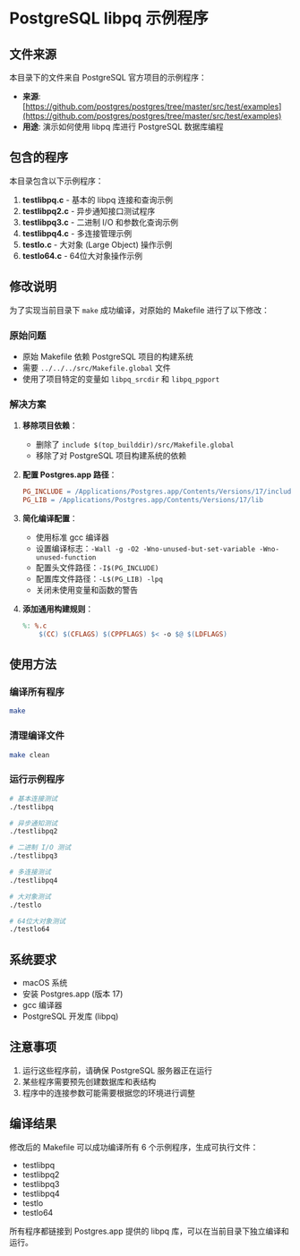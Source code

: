 # PostgreSQL libpq 示例程序

## 文件来源

本目录下的文件来自 PostgreSQL 官方项目的示例程序：
- **来源**: [https://github.com/postgres/postgres/tree/master/src/test/examples](https://github.com/postgres/postgres/tree/master/src/test/examples)
- **用途**: 演示如何使用 libpq 库进行 PostgreSQL 数据库编程

## 包含的程序

本目录包含以下示例程序：

1. **testlibpq.c** - 基本的 libpq 连接和查询示例
2. **testlibpq2.c** - 异步通知接口测试程序
3. **testlibpq3.c** - 二进制 I/O 和参数化查询示例
4. **testlibpq4.c** - 多连接管理示例
5. **testlo.c** - 大对象 (Large Object) 操作示例
6. **testlo64.c** - 64位大对象操作示例

## 修改说明

为了实现当前目录下 `make` 成功编译，对原始的 Makefile 进行了以下修改：

### 原始问题
- 原始 Makefile 依赖 PostgreSQL 项目的构建系统
- 需要 `../../../src/Makefile.global` 文件
- 使用了项目特定的变量如 `libpq_srcdir` 和 `libpq_pgport`

### 解决方案
1. **移除项目依赖**：
   - 删除了 `include $(top_builddir)/src/Makefile.global`
   - 移除了对 PostgreSQL 项目构建系统的依赖

2. **配置 Postgres.app 路径**：
   ```makefile
   PG_INCLUDE = /Applications/Postgres.app/Contents/Versions/17/include
   PG_LIB = /Applications/Postgres.app/Contents/Versions/17/lib
   ```

3. **简化编译配置**：
   - 使用标准 gcc 编译器
   - 设置编译标志：`-Wall -g -O2 -Wno-unused-but-set-variable -Wno-unused-function`
   - 配置头文件路径：`-I$(PG_INCLUDE)`
   - 配置库文件路径：`-L$(PG_LIB) -lpq`
   - 关闭未使用变量和函数的警告

4. **添加通用构建规则**：
   ```makefile
   %: %.c
       $(CC) $(CFLAGS) $(CPPFLAGS) $< -o $@ $(LDFLAGS)
   ```

## 使用方法

### 编译所有程序
```bash
make
```

### 清理编译文件
```bash
make clean
```

### 运行示例程序
```bash
# 基本连接测试
./testlibpq

# 异步通知测试
./testlibpq2

# 二进制 I/O 测试
./testlibpq3

# 多连接测试
./testlibpq4

# 大对象测试
./testlo

# 64位大对象测试
./testlo64
```

## 系统要求

- macOS 系统
- 安装 Postgres.app (版本 17)
- gcc 编译器
- PostgreSQL 开发库 (libpq)

## 注意事项

1. 运行这些程序前，请确保 PostgreSQL 服务器正在运行
2. 某些程序需要预先创建数据库和表结构
3. 程序中的连接参数可能需要根据您的环境进行调整

## 编译结果

修改后的 Makefile 可以成功编译所有 6 个示例程序，生成可执行文件：
- testlibpq
- testlibpq2  
- testlibpq3
- testlibpq4
- testlo
- testlo64

所有程序都链接到 Postgres.app 提供的 libpq 库，可以在当前目录下独立编译和运行。
